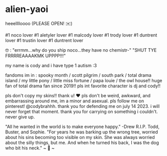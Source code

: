 # alien-yaoi
heeelllloooo (PLEASE OPEN! ✉️) 

#1 noco lover #1 aletyler lover #1 malcody lover #1 trody lover #1 duntrent lover #1 trustin lover #1 duntrent lover

🤓 : "errmm...why do you ship noco...they have no chemistr-" "SHUT TYE FRRRREAAAAKMK UPPPP!!!" 

my name is cody and i have type 1 autism :3 

fandoms im in : spooky month / scott pilgrim / south park / total drama island / my little pony / little miss fortune / papa louie / the owl house!!
huge fan of total drama fan since 2019!! pls int favorite character is dj and cody!! 

pls don't copy my skins!! thank u! ❤️
pls don't be weird, awkward, and embarrassing around me, im a minor and asexual.
pls follow me on pinterest! @codybrahhh.
thank you for defending me on july 14 2023. i will never forget that moment. thank you for carrying on something i couldn't. never give up. 

"All he wanted in the world is to make everyone happy." -Drew R.I.P. Todd, Buster, and Sophie.
"For years he was barking up the wrong tree, worried about his sins becoming too visible on my skin. She was always worried about the silly things, but me. And when he turned his back, I was the dog who bit his neck."
 ~ 💌 ~
